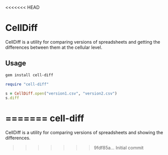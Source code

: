 <<<<<<< HEAD
# CellDiff

CellDiff is a utility for comparing versions of spreadsheets and getting the differences between them at the cellular level.

## Usage

```bash
gem install cell-diff
```

```ruby
require "cell-diff"

s = CellDiff.open("version1.csv", "version2.csv")
s.diff
```
=======
cell-diff
=========

CellDiff is a utility for comparing versions of spreadsheets and showing the differences.
>>>>>>> 9fdf85a... Initial commit
